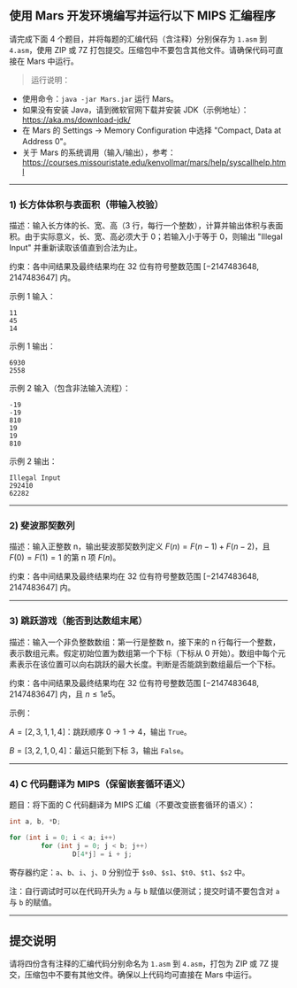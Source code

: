 ## 使用 Mars 开发环境编写并运行以下 MIPS 汇编程序

请完成下面 4 个题目，并将每题的汇编代码（含注释）分别保存为 `1.asm` 到 `4.asm`，使用 ZIP 或 7Z 打包提交。压缩包中不要包含其他文件。请确保代码可直接在 Mars 中运行。

> 运行说明：

- 使用命令：`java -jar Mars.jar` 运行 Mars。
- 如果没有安装 Java，请到微软官网下载并安装 JDK（示例地址）：
	https://aka.ms/download-jdk/
- 在 Mars 的 Settings -> Memory Configuration 中选择 "Compact, Data at Address 0"。
- 关于 Mars 的系统调用（输入/输出），参考：
	https://courses.missouristate.edu/kenvollmar/mars/help/syscallhelp.html

---

### 1) 长方体体积与表面积（带输入校验）

描述：输入长方体的长、宽、高（3 行，每行一个整数），计算并输出体积与表面积。由于实际意义，长、宽、高必须大于 0；若输入小于等于 0，则输出 "Illegal Input" 并重新读取该值直到合法为止。

约束：各中间结果及最终结果均在 32 位有符号整数范围 $[-2147483648, 2147483647]$ 内。

示例 1 输入：

```
11
45
14
```

示例 1 输出：

```
6930
2558
```

示例 2 输入（包含非法输入流程）：

```
-19
-19
810
19
19
810
```

示例 2 输出：

```
Illegal Input
292410
62282
```

---

### 2) 斐波那契数列

描述：输入正整数 n，输出斐波那契数列定义 $F(n) = F(n - 1) + F(n - 2)$，且 $F(0) = F(1) = 1$ 的第 n 项 $F(n)$。

约束：各中间结果及最终结果均在 32 位有符号整数范围 $[-2147483648, 2147483647]$ 内。

---

### 3) 跳跃游戏（能否到达数组末尾）

描述：输入一个非负整数数组：第一行是整数 n，接下来的 n 行每行一个整数，表示数组元素。假定初始位置为数组第一个下标（下标从 0 开始）。数组中每个元素表示在该位置可以向右跳跃的最大长度。判断是否能跳到数组最后一个下标。

约束：各中间结果及最终结果均在 32 位有符号整数范围 $[-2147483648, 2147483647]$ 内，且 $n ≤ 1e5$。

示例：

$A = [2, 3, 1, 1, 4]$：跳跃顺序 0 → 1 → 4，输出 `True`。

$B = [3, 2, 1, 0, 4]$：最远只能到下标 3，输出 `False`。

---

### 4) C 代码翻译为 MIPS（保留嵌套循环语义）

题目：将下面的 C 代码翻译为 MIPS 汇编（不要改变嵌套循环的语义）：

```c
int a, b, *D;

for (int i = 0; i < a; i++)
		for (int j = 0; j < b; j++)
				D[4*j] = i + j;
```

寄存器约定：`a`、`b`、`i`、`j`、`D` 分别位于 `$s0`、`$s1`、`$t0`、`$t1`、`$s2` 中。

注：自行调试时可以在代码开头为 `a` 与 `b` 赋值以便测试；提交时请不要包含对 `a` 与 `b` 的赋值。

---

## 提交说明

请将四份含有注释的汇编代码分别命名为 `1.asm` 到 `4.asm`，打包为 ZIP 或 7Z 提交，压缩包中不要有其他文件。确保以上代码均可直接在 Mars 中运行。
